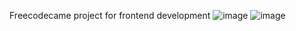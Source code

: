 Freecodecame project for frontend development ![image](https://github.com/user-attachments/assets/4dfc01c1-0e97-4103-a954-30199fe0723d)
![image](https://github.com/user-attachments/assets/d31fd73b-2dd5-44bc-acf0-c5e8ca6d5624)
